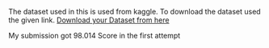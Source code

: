 The dataset used in this is used from kaggle. To download the dataset used the given link.
[Download your Dataset from here](https://www.kaggle.com/c/digit-recognizer/data)

My submission got 98.014 Score in the first attempt
